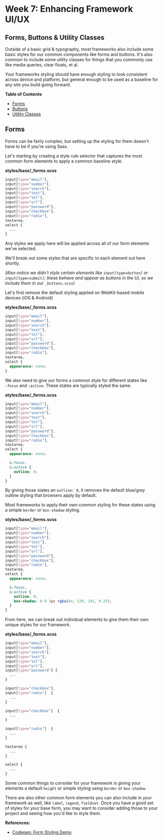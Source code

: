 # Week 7: Enhancing Framework UI/UX

## Forms, Buttons & Utility Classes

Outside of a basic grid & typography, most frameworks also include some basic styles for our common components like forms and buttons. It's also common to include some utility classes for things that you commonly use like media queries, clear floats, et al. 

Your frameworks styling should have enough styling to look consistent across device and platform, but general enough to be used as a baseline for any site you build going forward.

**Table of Contents**

<!-- START doctoc generated TOC please keep comment here to allow auto update -->
<!-- DON'T EDIT THIS SECTION, INSTEAD RE-RUN doctoc TO UPDATE -->


- [Forms](#forms)
- [Buttons](#buttons)
- [Utility Classes](#utility-classes)

<!-- END doctoc generated TOC please keep comment here to allow auto update -->

## Forms

Forms can be fairly complex, but setting up the styling for them doesn't have to be if you're using Sass.

Let's starting by creating a style rule selector that captures the most common form elements to apply a common baseline style.

**styles/base/_forms.scss**
```scss
input[type="email"],
input[type="number"],
input[type="search"],
input[type="text"],
input[type="tel"],
input[type="url"],
input[type="password"],
input[type="checkbox"],
input[type="radio"],
textarea,
select {
  ...
}
```

Any styles we apply here will be applied across all of our form elements we've selected. 

We'll break out some styles that are specific to each element out here shortly.

_(Also notice we didn't style certain elements like `input[type=button]` or `input[type=submit]`; these behave and appear as buttons in the UI, so we include them in our `_buttons.scss`)_

Let's first remove the default styling applied on WebKit-based mobile devices (iOS & Android)

**styles/base/_forms.scss**
```scss
input[type="email"],
input[type="number"],
input[type="search"],
input[type="text"],
input[type="tel"],
input[type="url"],
input[type="password"],
input[type="checkbox"],
input[type="radio"],
textarea,
select {
  appearance: none;
}
```

We also need to give our forms a common style for different states like `:focus` and `:active`. These states are typically styled the same.

**styles/base/_forms.scss**
```scss
input[type="email"],
input[type="number"],
input[type="search"],
input[type="text"],
input[type="tel"],
input[type="url"],
input[type="password"],
input[type="checkbox"],
input[type="radio"],
textarea,
select {
  appearance: none;

  &:focus,
  &:active {
    outline: 0;
  }
}
```

By giving those states an `outline: 0`, it removes the default blue/grey outline styling that browsers apply by default. 

Most frameworks to apply their own common styling for these states using a simple `border` or `box-shadow` styling. 

**styles/base/_forms.scss**
```scss
input[type="email"],
input[type="number"],
input[type="search"],
input[type="text"],
input[type="tel"],
input[type="url"],
input[type="password"],
input[type="checkbox"],
input[type="radio"],
textarea,
select {
  appearance: none;

  &:focus,
  &:active {
    outline: 0;
    box-shadow: 0 0 3px rgba(64, 120, 192, 0.25);
  }
}
```

From here, we can break out individual elements to give them their own unique styles for our framework.

**styles/base/_forms.scss**
```scss
input[type="email"],
input[type="number"],
input[type="search"],
input[type="text"],
input[type="tel"],
input[type="url"],
input[type="password"] {
  ...
}

input[type="checkbox"],
input[type="radio"]  {
  ...
}

input[type="checkbox"]  {
  ...
}

input[type="radio"]  {
  ...
}

textarea {
  ...
}

select {
  ...
}
```

Some common things to consider for your framework is giving your elements a default `height` or simple styling using `border` or `box-shadow`

There are also other common form elements you can also include in your framework as well, like `label`, `legend`, `fieldset`. Once you have a good set of styles for your base form, you may want to consider adding those to your project and seeing how you'd like to style them.

**References:**
- [Codepen: Form Styling Demo](http://codepen.io/micjamking/pen/7a1cbe390e4fe22315b0bd5dd08b3da2)

<!-- 
## Buttons


**References:**
- [CSS Tricks: Link Pseudo Classes in Order](https://css-tricks.com/snippets/css/link-pseudo-classes-in-order/)
- [CSS Tricks: Pseudo Class Selectors](https://css-tricks.com/pseudo-class-selectors/)

## Utility Classes

**References:**
-->